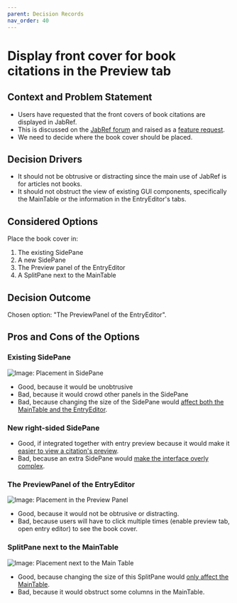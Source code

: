 ```yaml
---
parent: Decision Records
nav_order: 40
---
```


# Display front cover for book citations in the Preview tab

## Context and Problem Statement

* Users have requested that the front covers of book citations are displayed in JabRef.
* This is discussed on the [JabRef forum](https://discourse.jabref.org/t/display-cover-images-for-books/3647) and raised as a [feature request](https://github.com/JabRef/jabref/issues/10120).
* We need to decide where the book cover should be placed.

## Decision Drivers

* It should not be obtrusive or distracting since the main use of JabRef is for articles not books.
* It should not obstruct the view of existing GUI components, specifically the MainTable or the information in the EntryEditor's tabs.

## Considered Options

Place the book cover in:

1. The existing SidePane
2. A new SidePane
3. The Preview panel of the EntryEditor
4. A SplitPane next to the MainTable

## Decision Outcome

Chosen option: "The PreviewPanel of the EntryEditor".

## Pros and Cons of the Options

### Existing SidePane

![Image: Placement in SidePane](https://github.com/user-attachments/assets/7f704b0c-6f0c-4501-8167-4dc6202ca8f6)

* Good, because it would be unobtrusive
* Bad, because it would crowd other panels in the SidePane
* Bad, because changing the size of the SidePane would [affect both the MainTable and the EntryEditor](https://github.com/user-attachments/assets/06a8d35b-1bbc-4066-b92b-44b908656cdf).

### New right-sided SidePane

* Good, if integrated together with entry preview because it would make it [easier to view a citation's preview](https://github.com/JabRef/jabref/issues/10120#issuecomment-2422099269).
* Bad, because an extra SidePane would [make the interface overly complex](https://github.com/JabRef/jabref/issues/10120#issuecomment-2422677378).

### The PreviewPanel of the EntryEditor

![Image: Placement in the Preview Panel](https://github.com/user-attachments/assets/68b9065b-bac6-412b-9815-7d27d2fbe0be)

* Good, because it would not be obtrusive or distracting.
* Bad, because users will have to click multiple times (enable preview tab, open entry editor) to see the book cover.

### SplitPane next to the MainTable

![Image: Placement next to the Main Table](https://github.com/user-attachments/assets/7b193c60-7903-42ff-ad99-29c0f2d8f482)

* Good, because changing the size of this SplitPane would [only affect the MainTable](https://github.com/user-attachments/assets/4e458099-ca5c-41bc-a33b-ce4240d7df82).
* Bad, because it would obstruct some columns in the MainTable.
